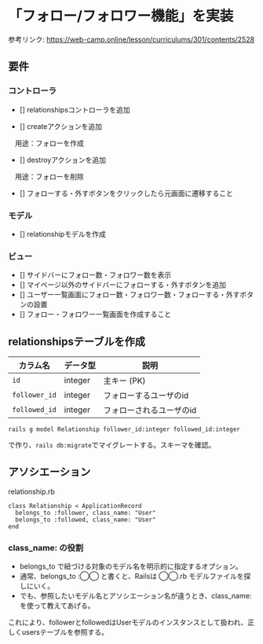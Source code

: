 # 「フォロー/フォロワー機能」を実装
参考リンク: https://web-camp.online/lesson/curriculums/301/contents/2528

## 要件
### コントローラ

- [] relationshipsコントローラを追加

- [] createアクションを追加

　用途：フォローを作成

- [] destroyアクションを追加

　用途：フォローを削除

- [] フォローする・外すボタンをクリックしたら元画面に遷移すること

### モデル

- [] relationshipモデルを作成

### ビュー

- [] サイドバーにフォロー数・フォロワー数を表示
- [] マイページ以外のサイドバーにフォローする・外すボタンを追加
- [] ユーザー一覧画面にフォロー数・フォロワー数・フォローする・外すボタンの設置
- [] フォロー・フォロワー一覧画面を作成すること

## relationshipsテーブルを作成
| カラム名       | データ型 | 説明                         |
|----------------|----------|------------------------------|
| `id`           | integer  | 主キー (PK)            |
| `follower_id`      | integer  | フォローするユーザのid     |
| `followed_id`| integer  | フォローされるユーザのid  |

```
rails g model Relationship follower_id:integer followed_id:integer
```
で作り、`rails db:migrate`でマイグレートする。スキーマを確認。

## アソシエーション
relationship.rb
```
class Relationship < ApplicationRecord
  belongs_to :follower, class_name: "User"
  belongs_to :followed, class_name: "User"
end
```
### class_name: の役割
- belongs_to で紐づける対象のモデル名を明示的に指定するオプション。
- 通常、belongs_to :◯◯ と書くと、Railsは ◯◯.rb モデルファイルを探しにいく。
- でも、参照したいモデル名とアソシエーション名が違うとき、class_name: を使って教えてあげる。

これにより、followerとfollowedはUserモデルのインスタンスとして扱われ、正しくusersテーブルを参照する。
